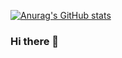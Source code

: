 [![Anurag's GitHub stats](https://github-readme-stats.vercel.app/api?username=PLASS-Lab)](https://github.com/anuraghazra/github-readme-stats)



### Hi there 👋

<!--
**PLASS-Lab/PLASS-Lab** is a ✨ _special_ ✨ repository because its `README.md` (this file) appears on your GitHub profile.

Here are some ideas to get you started:

- 🔭 I’m currently working on ...
- 🌱 I’m currently learning ...
- 👯 I’m looking to collaborate on ...
- 🤔 I’m looking for help with ...
- 💬 Ask me about ...
- 📫 How to reach me: ...
- 😄 Pronouns: ...
- ⚡ Fun fact: ...
-->
